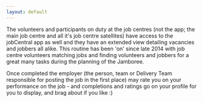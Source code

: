 ```yaml
---
layout: default
---
```


The volunteers and participants on duty at the job centres (not the app; the main job centre and all it's job centre satellites) have access to the jobCentral app
as well and they have an extended view detailing vacancies and jobbers all alike. This routine has been 'on' since late 2014 with job centre volunteers 
matching jobs and finding volunteers and jobbers for a great many tasks during the planning of the Jamboree.

Once completed the employer (the person, team or Delivery Team responsible for posting the job in the first place) may rate you on your performance on the job - and completions and ratings go on your profile
for you to display, and brag about if you like :)
